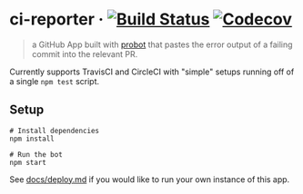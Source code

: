 # ci-reporter &middot; [![Build Status](https://img.shields.io/travis/JasonEtco/ci-reporter/master.svg)](https://travis-ci.org/JasonEtco/ci-reporter) [![Codecov](https://img.shields.io/codecov/c/github/JasonEtco/ci-reporter.svg)](https://codecov.io/gh/JasonEtco/ci-reporter/)

> a GitHub App built with [probot](https://github.com/probot/probot) that pastes the error output of a failing commit into the relevant PR.

Currently supports TravisCI and CircleCI with "simple" setups running off of a single `npm test` script.

## Setup

```
# Install dependencies
npm install

# Run the bot
npm start
```

See [docs/deploy.md](docs/deploy.md) if you would like to run your own instance of this app.
